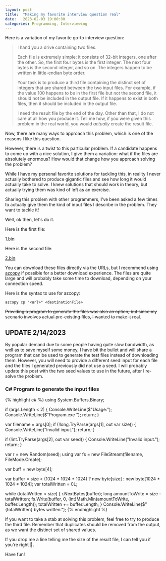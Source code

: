```yaml
---
layout: post
title:  "Making my favorite interview question real"
date:   2023-02-03 19:00:00
categories: Programming, Interviewing
---
```

Here is a variation of my favorite go-to interview question:

> I hand you a drive containing two files.
>
>Each file is extremely simple: it consists of 32-bit integers, one after the other. So, the first four bytes is the first integer. The next four bytes is the second integer, and so on. The integers happen to be written in little-endian byte order. 
>
>Your task is to produce a third file containing the distinct set of integers that are shared between the two input files. For example, if the value 100 happens to be in the first file but not the second file, it should not be included in the output file. If it happens to exist in both files, then it should be included in the output file. 
>
>I need the result file by the end of the day. Other than that, I do not care at all how you produce it. Tell me how, if you were given this problem in the real world, you would *actually* create the result file.

Now, there are many ways to approach this problem, which is one of the reasons I like this question.

However, there is a twist to this particular problem. If a candidate happens to come up with a nice solution, I give them a variation: what if the files are absolutely enormous? How would that change how you approach solving the problem?

While I have my personal favorite solutions for tackling this, in reality I never actually bothered to produce gigantic files and see how long it would actually take to solve. I knew solutions that should work in theory, but actually trying them was kind of left as an exercise.

Sharing this problem with other programmers, I've been asked a few times to actually give them the kind of input files I describe in the problem. They want to tackle it!

Well, ok then, let's do it.

Here is the first file:

[1.bin](https://mtreitdata.blob.core.windows.net/test/1.bin?sp=r&st=2023-02-08T23:08:21Z&se=2030-02-09T07:08:21Z&spr=https&sv=2021-06-08&sr=b&sig=1R1DCql04bboXDsQDd%2Fz6iN15Xtv60NYoeX3HJcJh4I%3D)

Here is the second file:

[2.bin](https://mtreitdata.blob.core.windows.net/test/2.bin?sp=r&st=2023-02-08T23:07:28Z&se=2030-02-09T07:07:28Z&spr=https&sv=2021-06-08&sr=b&sig=4h0hLUiYSHybmVN%2Bfse4jSxh%2F04ItGCHLdTDmZ2O%2Fqo%3D)


You can download these files directly via the URLs, but I recommend using [azcopy](https://learn.microsoft.com/en-us/azure/storage/common/storage-use-azcopy-v10) if possible for a better download experience. The files are quite large and will probably take some time to download, depending on your connection speed.

Here is the syntax to use for azcopy:

`azcopy cp "<url>" <destinationFile>`

~~Providing a program to generate the files was also an option, but since my scenario involves actual pre-existing files, I wanted to make it real.~~

## UPDATE 2/14/2023
By popular demand due to some people having quite slow bandwidth, as well as to save myself some money, I have bit the bullet and will share a program that can be used to generate the test files instead of downloading them. However, you will need to provide a different seed input for each file and the files I generated previously did not use a seed. I will probably update this post with the two seed values to use in the future, after I re-solve the problem.

### C# Program to generate the input files
{% highlight c# %}
using System.Buffers.Binary;

if (args.Length < 2)
{
    Console.WriteLine($"Usage:");
    Console.WriteLine($"Program.exe <filepath> <size> <seed>");
    return;
}

var filename = args[0];
if (!long.TryParse(args[1], out var size))
{
    Console.WriteLine("Invalid input.");
    return;
}

if (!int.TryParse(args[2], out var seed))
{
    Console.WriteLine("Invalid input.");
    return;
}

var r = new Random(seed);
using var fs = new FileStream(filename, FileMode.Create);

var buff = new byte[4];

var buffer = size < (1024 * 1024 * 1024) ? new byte[size] : new byte[1024 * 1024 * 1024];
var totalWritten = 0L;

while (totalWritten < size)
{
    r.NextBytes(buffer);
    long amountToWrite = size - totalWritten;
    fs.Write(buffer, 0, (int)Math.Min(amountToWrite, buffer.Length));
    totalWritten += buffer.Length;
}
Console.WriteLine($"{totalWritten} bytes written.");
{% endhighlight %}

If you want to take a stab at solving this problem, feel free to try to produce the third file. Remember that duplicates should be removed from the output, as we want the distinct set of shared values.

If you drop me a line telling me the size of the result file, I can tell you if you're right 🙂.

Have fun!
